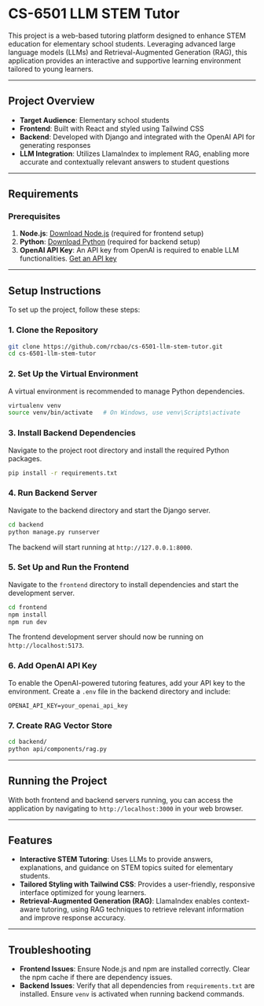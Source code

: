 # CS-6501 LLM STEM Tutor

This project is a web-based tutoring platform designed to enhance STEM education for elementary school students. Leveraging advanced large language models (LLMs) and Retrieval-Augmented Generation (RAG), this application provides an interactive and supportive learning environment tailored to young learners.

---

## Project Overview

- **Target Audience**: Elementary school students
- **Frontend**: Built with React and styled using Tailwind CSS
- **Backend**: Developed with Django and integrated with the OpenAI API for generating responses
- **LLM Integration**: Utilizes LlamaIndex to implement RAG, enabling more accurate and contextually relevant answers to student questions

---

## Requirements

### Prerequisites

1. **Node.js**: [Download Node.js](https://nodejs.org/) (required for frontend setup)
2. **Python**: [Download Python](https://www.python.org/downloads/) (required for backend setup)
3. **OpenAI API Key**: An API key from OpenAI is required to enable LLM functionalities. [Get an API key](https://platform.openai.com/)

---

## Setup Instructions

To set up the project, follow these steps:

### 1. Clone the Repository

```bash
git clone https://github.com/rcbao/cs-6501-llm-stem-tutor.git
cd cs-6501-llm-stem-tutor
```

### 2. Set Up the Virtual Environment

A virtual environment is recommended to manage Python dependencies.

```bash
virtualenv venv
source venv/bin/activate   # On Windows, use venv\Scripts\activate
```

### 3. Install Backend Dependencies

Navigate to the project root directory and install the required Python packages.

```bash
pip install -r requirements.txt
```

### 4. Run Backend Server

Navigate to the backend directory and start the Django server.

```bash
cd backend
python manage.py runserver
```

The backend will start running at `http://127.0.0.1:8000`.

### 5. Set Up and Run the Frontend

Navigate to the `frontend` directory to install dependencies and start the development server.

```bash
cd frontend
npm install
npm run dev
```

The frontend development server should now be running on `http://localhost:5173`.

### 6. Add OpenAI API Key

To enable the OpenAI-powered tutoring features, add your API key to the environment. Create a `.env` file in the backend directory and include:

```plaintext
OPENAI_API_KEY=your_openai_api_key
```

### 7. Create RAG Vector Store

```bash
cd backend/
python api/components/rag.py
```

---

## Running the Project

With both frontend and backend servers running, you can access the application by navigating to `http://localhost:3000` in your web browser.

---

## Features

- **Interactive STEM Tutoring**: Uses LLMs to provide answers, explanations, and guidance on STEM topics suited for elementary students.
- **Tailored Styling with Tailwind CSS**: Provides a user-friendly, responsive interface optimized for young learners.
- **Retrieval-Augmented Generation (RAG)**: LlamaIndex enables context-aware tutoring, using RAG techniques to retrieve relevant information and improve response accuracy.

---

## Troubleshooting

- **Frontend Issues**: Ensure Node.js and npm are installed correctly. Clear the npm cache if there are dependency issues.
- **Backend Issues**: Verify that all dependencies from `requirements.txt` are installed. Ensure `venv` is activated when running backend commands.
